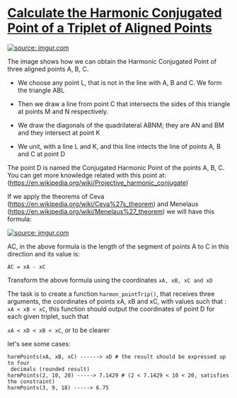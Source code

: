 # [Calculate the Harmonic Conjugated Point of a Triplet of Aligned Points](https://www.codewars.com/kata/calculate-the-harmonic-conjugated-point-of-a-triplet-of-aligned-points "https://www.codewars.com/kata/5600e00e42bcb7b9dc00014e")

<a href="http://imgur.com/tfJ9UWc"><img src="http://i.imgur.com/tfJ9UWcm.jpg" title="source: imgur.com" /></a>

The image shows how we can obtain the Harmonic Conjugated Point of three aligned points A, B, C.

- We choose any point L, that is not in the line with A, B and C. We form the triangle ABL

- Then we draw a line from point C that intersects the sides of this triangle at points M and N respectively.

- We draw the diagonals of the quadrilateral ABNM; they are AN and BM and they intersect at point K

- We unit, with a line L and K, and this line intects the line of points A, B and C at point D

The point D is named the Conjugated Harmonic Point of the points A, B, C.
You can get more knowledge related with this point at: (https://en.wikipedia.org/wiki/Projective_harmonic_conjugate)

If we apply the theorems of Ceva (https://en.wikipedia.org/wiki/Ceva%27s_theorem)
and Menelaus (https://en.wikipedia.org/wiki/Menelaus%27_theorem) we will have this formula:

<a href="http://imgur.com/PfmzXU4"><img src="http://i.imgur.com/PfmzXU4.jpg?1" title="source: imgur.com" /></a>

AC, in the above formula is the length of the segment of points A to C in this direction and its value is:

```AC = xA - xC```

Transform the above formula using the coordinates ```xA, xB, xC and xD```

The task is to create a function ```harmon_pointTrip()```, that receives three arguments, the coordinates of points xA, xB and xC, with values such that : ```xA < xB < xC```, this function should output the coordinates of point D for each given triplet, such that

`xA < xD < xB < xC`, or to be clearer

let's see some cases:
```
harmPoints(xA, xB, xC) ------> xD # the result should be expressed up to four
 decimals (rounded result)
harmPoints(2, 10, 20) -----> 7.1429 # (2 < 7.1429 < 10 < 20, satisfies the constraint)
harmPoints(3, 9, 18) -----> 6.75
```